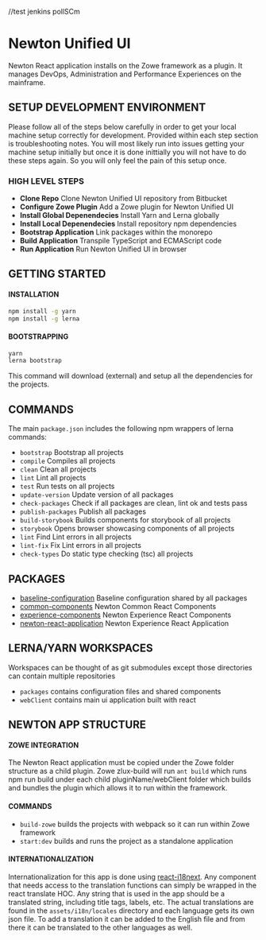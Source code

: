 //test jenkins pollSCm
# Newton Unified UI

Newton React application installs on the Zowe framework as a plugin. It manages DevOps, Administration and Performance Experiences on the mainframe.

## SETUP DEVELOPMENT ENVIRONMENT
Please follow all of the steps below carefully in order to get your local machine setup correctly for development. Provided
within each step section is troubleshooting notes. You will most likely run into issues getting your machine setup 
initially but once it is done inittially you will not have to do these steps again. So you will only feel the pain of this
setup once. 

### HIGH LEVEL STEPS

- __Clone Repo__ Clone Newton Unified UI repository from Bitbucket
- __Configure Zowe Plugin__ Add a Zowe plugin for Newton Unified UI
- __Install Global Depenendecies__ Install Yarn and Lerna globally
- __Install Local Depenendecies__ Install repository npm dependencies
- __Bootstrap Application__ Link packages within the monorepo
- __Build Application__ Transpile TypeScript and ECMAScript code
- __Run Application__ Run Newton Unified UI in browser

## GETTING STARTED

#### INSTALLATION

```bash
npm install -g yarn
npm install -g lerna
```

#### BOOTSTRAPPING

```bash
yarn
lerna bootstrap
```

This command will download (external) and setup all the dependencies for the projects.

## COMMANDS

The main `package.json` includes the following npm wrappers of lerna commands:

- `bootstrap` Bootstrap all projects
- `compile` Compiles all projects
- `clean` Clean all projects
- `lint` Lint all projects
- `test` Run tests on all projects
- `update-version` Update version of all packages
- `check-packages` Check if all packages are clean, lint ok and tests pass
- `publish-packages` Publish all packages
- `build-storybook` Builds components for storybook of all projects
- `storybook` Opens browser showcasing components of all projects
- `lint` Find Lint errors in all projects
- `lint-fix` Fix Lint errors in all projects
- `check-types` Do static type checking (tsc) all projects

## PACKAGES

- [baseline-configuration][base-configuration-link] Baseline configuration shared by all packages
- [common-components][common-components-link] Newton Common React Components
- [experience-components][experience-components-link] Newton Experience React Components
- [newton-react-application][newton-react-application-link] Newton Experience React Application

## LERNA/YARN WORKSPACES

Workspaces can be thought of as git submodules except those directories can contain multiple repositories

- `packages` contains configuration files and shared components
- `webClient` contains main ui application built with react

## NEWTON APP STRUCTURE

#### ZOWE INTEGRATION

The Newton React application must be copied under the Zowe folder structure as a child plugin. Zowe zlux-build will run `ant build` which runs npm run build under each child pluginName/webClient folder which builds and bundles the plugin which allows it to run within the framework.

#### COMMANDS

- `build-zowe` builds the projects with webpack so it can run within Zowe framework
- `start:dev` builds and runs the project as a standalone application

#### INTERNATIONALIZATION

Internationalization for this app is done using [react-i18next][react-i18next-link]. Any component that needs access to the translation functions can simply be wrapped in the react translate HOC. Any string that is used in the app should be a translated string, including title tags, labels, etc. The actual translations are found in the `assets/i18n/locales` directory and each language gets its own json file. To add a translation it can be added to the English file and from there it can be translated to the other languages as well.

[base-configuration-link]: https://git.rocketsoftware.com/projects/NWTN/repos/newton-unified-ui/tree/master/packages/base-configuration
[common-components-link]: https://git.rocketsoftware.com/projects/NWTN/repos/newton-unified-ui/tree/master/packages/common-components
[experience-components-link]: https://git.rocketsoftware.com/projects/NWTN/repos/newton-unified-ui/tree/master/packages/experience-components
[newton-react-application-link]: https://git.rocketsoftware.com/projects/NWTN/repos/newton-unified-ui/tree/master/webClient/newton-react-application
[carbon-components-link]: https://git.rocketsoftware.com/projects/NWTN/repos/newton-unified-ui/tree/master/vendor/carbon-components
[carbon-components-react-link]: https://git.rocketsoftware.com/projects/NWTN/repos/newton-unified-ui/tree/master/vendor/carbon-components-react
[react-i18next-link]: https://react.i18next.com/guides/quick-start


